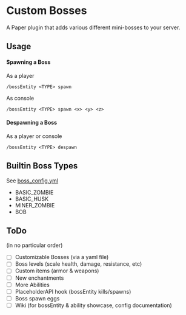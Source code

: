 # Custom Bosses
A Paper plugin that adds various different mini-bosses to your server.

## Usage
#### Spawning a Boss
As a player
```
/bossEntity <TYPE> spawn
```
As console
```
/bossEntity <TYPE> spawn <x> <y> <z>
```

#### Despawning a Boss
As a player or console
```
/bossEntity <TYPE> despawn
```

## Builtin Boss Types
See [boss_config.yml](/src/main/resources/boss_config.yml)
- BASIC_ZOMBIE
- BASIC_HUSK
- MINER_ZOMBIE
- BOB

## ToDo
(in no particular order)
- [ ] Customizable Bosses (via a yaml file)
- [ ] Boss levels (scale health, damage, resistance, etc)
- [ ] Custom items (armor & weapons)
- [ ] New enchantments
- [ ] More Abilities
- [ ] PlaceholderAPI hook (bossEntity kills/spawns)
- [ ] Boss spawn eggs
- [ ] Wiki (for bossEntity & ability showcase, config documentation)
